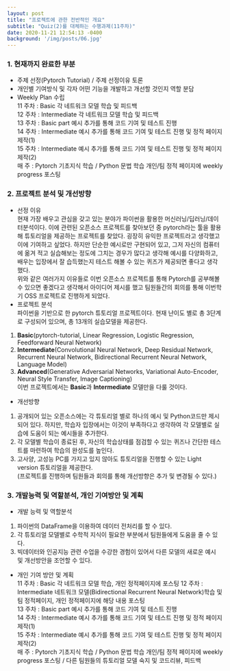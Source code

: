```yaml
---
layout: post
title: "프로젝트에 관한 전반적인 개요"
subtitle: "Quiz(2)를 대체하는 수행과제(11주차)"
date: 2020-11-21 12:54:13 -0400
background: '/img/posts/06.jpg'
---
```


### 1. 현재까지 완료한 부분


- 주제 선정(Pytorch Tutorial) / 주제 선정이유 토론  
- 개인별 기여방식 및 각자 어떤 기능을 개발하고 개선할 것인지 역할 분담  
- Weekly Plan 수립  
11 주차 : Basic 각 네트워크 모델 학습 및 피드백  
12 주차 : Intermediate 각 네트워크 모델 학습 및 피드백  
13 주차 : Basic part 예시 추가를 통해 코드 기여 및 테스트 진행  
14 주차 : Intermediate 예시 추가를 통해 코드 기여 및 테스트 진행 및 정적 페이지 제작(1)  
15 주차 : Intermediate 예시 추가를 통해 코드 기여 및 테스트 진행 및 정적 페이지 제작(2)  
매   주 : Pytorch 기초지식 학습 / Python 문법 학습 개인/팀 정적 페이지에 weekly progress 포스팅  


### 2. 프로젝트 분석 및 개선방향  


- 선정 이유  
현재 가장 배우고 관심을 갖고 있는 분야가 파이썬을 활용한 머신러닝/딥러닝/데이터분석이다. 이에 관련된 오픈소스 프로젝트를 찾아보던 중 pytorch라는 툴을 활용해 튜토리얼을 제공하는 프로젝트를 찾았다. 굉장히 유익한 프로젝트라고 생각했고 이에 기여하고 싶었다. 하지만 단순한 예시로만 구현되어 있고,  그저 자신의 컴퓨터에 옮겨 적고 실습해보는 정도에 그치는 경우가 많다고 생각해 예시를 다양화하고, 배우는 입장에서 잘 습득했는지 테스트 해볼 수 있는 퀴즈가 제공되면 좋다고 생각했다.  
위와 같은 여러가지 이유들로 이번 오픈소스 프로젝트를 통해 Pytorch를 공부해볼 수 있으면 좋겠다고 생각해서 아이디어 제시를 했고 팀원들간의 회의를 통해 이번학기 OSS 프로젝트로 진행하게 되었다.  
- 프로젝트 분석  
파이썬을 기반으로 한 pytorch 튜토리얼 프로젝트이다. 현재 난이도 별로 총 3단계로 구성되어 있으며, 총 13개의 실습모델을 제공한다.  
1. **Basic**(pytorch-tutorial, Linear Regression, Logistic Regression, Feedforward Neural Network)  
2. **Intermediate**(Convolutional Neural Network, Deep Residual Network, Recurrent Neural Network, Bidirectional Recurrent Neural Network, Language Model)  
3. **Advanced**(Generative Adversarial Networks, Variational Auto-Encoder, Neural Style Transfer, Image Captioning)   
이번 프로젝트에서는 **Basic**과 **Intermediate** 모델만을 다룰 것이다. 


- 개선방향  
1. 공개되어 있는 오픈소스에는 각 튜토리얼 별로 하나의 예시 및 Python코드만 제시되어 있다. 하지만, 학습자 입장에서는 이것이 부족하다고 생각하여 각 모델별로 실습에 도움이 되는 예시들을 추가한다.  
2. 각 모델별 학습이 종료된 후, 자신의 학습상태를 점검할 수 있는 퀴즈나 간단한 테스트를 마련하여 학습의 완성도를 높인다.  
3. 고사양, 고성능 PC를 가지고 있지 않아도 튜토리얼을 진행할 수 있는 Light version 튜토리얼을 제공한다.  
(프로젝트를 진행하며 팀원들과 회의를 통해 개선방향은 추가 및 변경될 수 있다.)   

### 3. 개발능력 및 역할분석, 개인 기여방안 및 계획  


- 개발 능력 및 역할분석  
1. 파이썬의 DataFrame을 이용하여 데이터 전처리를 할 수 있다.  
2. 각 튜토리얼 모델별로 수학적 지식이 필요한 부분에서 팀원들에게 도움을 줄 수 있다.  
3. 빅데이터와 인공지능 관련 수업을 수강한 경험이 있어서 다른 모델의 새로운 예시 및 개선방안을 조언할 수 있다.  

- 개인 기여 방안 및 계획  
11 주차 : Basic 각 네트워크 모델 학습, 개인 정적페이지에 포스팅 
12 주차 : Intermediate 네트워크 모델(Bidirectional Recurrent Neural Network)학습 및 팀 정적페이지, 개인 정적페이지에 해당 내용 포스팅   
13 주차 : Basic part 예시 추가를 통해 코드 기여 및 테스트 진행  
14 주차 : Intermediate 예시 추가를 통해 코드 기여 및 테스트 진행 및 정적 페이지 제작(1)  
15 주차 : Intermediate 예시 추가를 통해 코드 기여 및 테스트 진행 및 정적 페이지 제작(2)  
매   주 : Pytorch 기초지식 학습 / Python 문법 학습 개인/팀 정적 페이지에 weekly progress 포스팅 / 다른 팀원들의 튜토리얼 모델 숙지 및 코드리뷰, 피드백  
